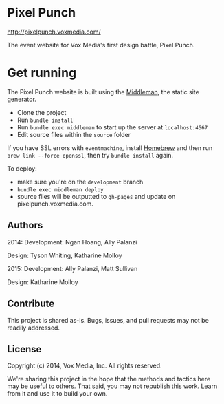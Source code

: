# Pixel Punch

http://pixelpunch.voxmedia.com/

The event website for Vox Media's first design battle, Pixel Punch.

# Get running
The Pixel Punch website is built using the [Middleman](http://middlemanapp.com), the static site generator.

- Clone the project
- Run `bundle install`
- Run `bundle exec middleman` to start up the server at `localhost:4567`
- Edit source files within the `source` folder

If you have SSL errors with `eventmachine`, install [Homebrew](http://brew.sh/) and then run `brew link --force openssl`, then try `bundle install` again.

To deploy:
- make sure you're on the `development` branch
- `bundle exec middleman deploy`
- source files will be outputted to `gh-pages` and update on pixelpunch.voxmedia.com.

## Authors
2014:
Development: Ngan Hoang, Ally Palanzi

Design: Tyson Whiting, Katharine Molloy

2015:
Development: Ally Palanzi, Matt Sullivan

Design: Katharine Molloy

## Contribute

This project is shared as-is. Bugs, issues, and pull requests may not be readily addressed.

## License

Copyright (c) 2014, Vox Media, Inc.
All rights reserved.

We're sharing this project in the hope that the methods and tactics here may be useful to others. That said, you may not republish this work. Learn from it and use it to build your own.

